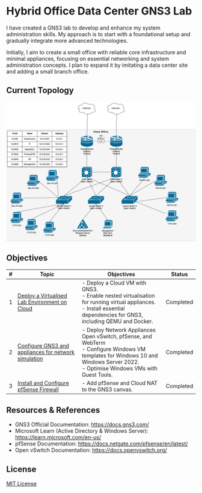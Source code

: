# Hybrid Office Data Center GNS3 Lab

I have created a GNS3 lab to develop and enhance my system administration skills. My approach is to start with a foundational setup and gradually integrate more advanced technologies.

Initially, I aim to create a small office with reliable core infrastructure and minimal appliances, focusing on essential networking and system administration concepts. I plan to expand it by imitating a data center site and adding a small branch office. 

## Current Topology

![Topology](images/topology.png)

## Objectives

| **#** | **Topic**                                                                         | Objectives                                                                                                                                                                             | **Status** |
| ----- | --------------------------------------------------------------------------------- | -------------------------------------------------------------------------------------------------------------------------------------------------------------------------------------- | ---------- |
| 1     | [Deploy a Virtualised Lab Environment on Cloud](docs/01_environment_setup.md)     | - Deploy a Cloud VM with GNS3.<br>- Enable nested virtualisation for running virtual appliances.<br>- Install essential dependencies for GNS3, including QEMU and Docker.              | Completed  |
| 2     | [Configure GNS3 and appliances for network simulation](docs/02_configure_gns3.md) | - Deploy Network Appliances Open vSwitch, pfSense, and WebTerm<br>- Configure Windows VM templates for Windows 10 and Windows Server 2022.<br>- Optimise Windows VMs with Guest Tools. | Completed  |
| 3     | [Install and Configure pfSense Firewall](docs/03_install_pfsense)                 | - Add pfSense and Cloud NAT to the GNS3 canvas.                                                                                                                                        | Completed  |

## Resources & References

* GNS3 Official Documentation: https://docs.gns3.com/
* Microsoft Learn (Active Directory & Windows Server): https://learn.microsoft.com/en-us/
* pfSense Documentation: https://docs.netgate.com/pfsense/en/latest/
* Open vSwitch Documentation: https://docs.openvswitch.org/

## License

[MIT License](LICENSE)
